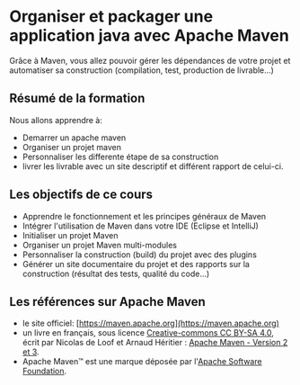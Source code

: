 # Organiser et packager une application java avec Apache Maven
Grâce à Maven, vous allez pouvoir gérer les dépendances de votre projet et automatiser sa construction (compilation, test, production de livrable...)

## Résumé de la formation
Nous allons apprendre à:
* Demarrer un apache maven
* Organiser un projet maven
* Personnaliser les differente étape de sa construction
* livrer les livrable avec un site descriptif et différent rapport de celui-ci.
  
## Les objectifs de ce cours 
* Apprendre le fonctionnement et les principes généraux de Maven
* Intégrer l'utilisation de Maven dans votre IDE (Eclipse et IntelliJ)
* Initialiser un projet Maven
* Organiser un projet Maven multi-modules
* Personnaliser la construction (build) du projet avec des plugins
* Générer un site documentaire du projet et des rapports sur la construction (résultat des tests, qualité du code...)
## Les références sur Apache Maven
* le site officiel: [https://maven.apache.org](https://maven.apache.org)
* un livre en français, sous licence [Creative-commons CC BY-SA 4.0](https://creativecommons.org/licenses/by-nc-sa/4.0/deed.fr), écrit par Nicolas de Loof et Arnaud Héritier : [Apache Maven - Version 2 et 3](https://github.com/ndeloof/apache-maven-book).
* Apache Maven™ est une marque déposée par l'[Apache Software Foundation](https://www.apache.org/).